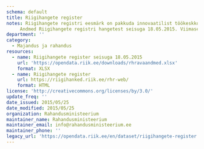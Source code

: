 ```yaml
---
schema: default
title: Riigihangete register
notes: Riigihangete registri eesmärk on pakkuda innovaatilist töökeskkonda hankijatele riigihangete korraldamiseks ning pakkujatele riigihangetel osalemiseks.
     Andmed Riigihangete registri hangetest seisuga 18.05.2015. Viimase seisu andmetest saab konkreetseid otsingutulemusi kasutajaliidese kaudu eksportides.
department: ''
category:
  - Majandus ja rahandus
resources:
  - name: Riigihangete register seisuga 18.05.2015
    url: 'https://opendata.riik.ee/downloads/rhravaandmed.xlsx'
    format: XLSX
  - name: Riigihangete register
    url: https://riigihanked.riik.ee/rhr-web/
    format: HTML
license: 'http://creativecommons.org/licenses/by/3.0/'
update_freq: ''
date_issued: 2015/05/25
date_modified: 2015/05/25
organization: Rahandusministeerium
maintainer_name: Rahandusministeerium
maintainer_email: info@rahandusministeerium.ee
maintainer_phone: ''
legacy_url: 'https://opendata.riik.ee/en/dataset/riigihangete-register'
---
```


